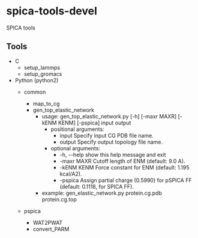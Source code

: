 # spica-tools-devel
SPICA tools  
## Tools
* C  
  * setup_lammps  
  * setup_gromacs  
* Python (python2)
  * common  
    * map_to_cg  
    * gen_top_elastic_network  
      * usage: gen_top_elastic_network.py [-h] [-maxr MAXR] [-kENM KENM] [-pspica] input output  
         * positional arguments:  
           * input    Specify input CG PDB file name.  
           * output    Specify output topology file name.  
         * optional arguments:  
           * -h, --help  show this help message and exit  
           * -maxr MAXR  Cutoff length of ENM (default: 9.0 A).  
           * -kENM KENM  Force constant for ENM (default: 1.195 kcal/A2).  
           * -pspica     Assign partial charge (0.5990) for pSPICA FF (default: 0.1118, for SPICA FF).  
      * example: gen_elastic_network.py protein.cg.pdb protein.cg.top
    
  * pspica
    * WAT2PWAT  
    * convert_PARM    
